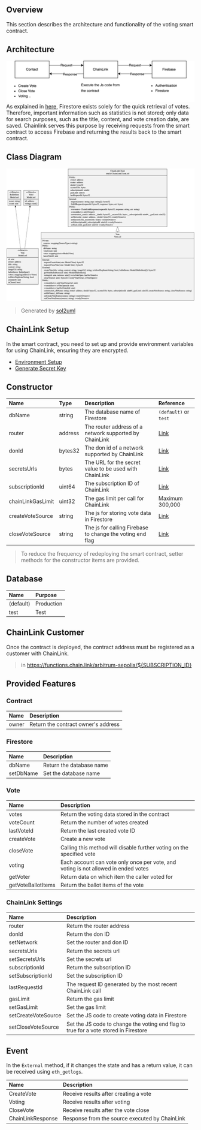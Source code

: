 ## Overview

This section describes the architecture and functionality of the voting smart contract.

## Architecture

![architecture](docs/res/architecture.drawio.png)
As explained in [here](..#firebase), Firestore exists solely for the quick retrieval of votes. Therefore, important information
such as statistics is not stored; only data for search purposes, such as the title, content, and vote creation date, are
saved. Chainlink serves this purpose by receiving requests from the smart contract to access Firebase and returning the
results back to the smart contract.

## Class Diagram

![class-diagram](docs/res/class-diagram.png)
> Generated by [sol2uml](https://github.com/naddison36/sol2uml)

## ChainLink Setup

In the smart contract, you need to set up and provide environment variables for using ChainLink, ensuring they are
encrypted.

- [Environment Setup](./script)
- [Generate Secret Key](./script/src/secrets)

## Constructor

| Name              | Type    | Description                                               | Reference                                                              |
|:------------------|:--------|:----------------------------------------------------------|:-----------------------------------------------------------------------|
| dbName            | string  | The database name of Firestore                            | `(default)` or `test`                                                  |
| router            | address | The router address of a network supported by ChainLink    | [Link](https://docs.chain.link/chainlink-functions/supported-networks) |
| donId             | bytes32 | The don id of a network supported by ChainLink            | [Link](https://docs.chain.link/chainlink-functions/supported-networks) |
| secretsUrls       | bytes   | The URL for the secret value to be used with ChainLink    | [Link](./script/src/secrets)                                           |
| subscriptionId    | uint64  | The subscription ID of ChainLink                          | [Link](https://functions.chain.link/arbitrum-sepolia)                  |
| chainLinkGasLimit | uint32  | The gas limit per call for ChainLink                      | Maximum 300,000                                                        |
| createVoteSource  | string  | The js for storing vote data in Firestore                 | [Link](./script/src/sources/firestore/vote/create)                     |
| closeVoteSource   | string  | The js for calling Firebase to change the voting end flag | [Link](./script/src/sources/firestore/vote/close)                      |

> To reduce the frequency of redeploying the smart contract, setter methods for the constructor items are provided.

## Database

| Name      | Purpose    |
|:----------|:-----------|
| (default) | Production |
| test      | Test       |

## ChainLink Customer

Once the contract is deployed, the contract address must be registered as a customer with ChainLink.
> in https://functions.chain.link/arbitrum-sepolia/${SUBSCRIPTION_ID}

## Provided Features

### Contract

| Name  | Description                         |
|:------|:------------------------------------|      
| owner | Return the contract owner's address |

### Firestore

| Name      | Description              |
|:----------|:-------------------------|
| dbName    | Return the database name |
| setDbName | Set the database name    |

### Vote

| Name               | Description                                                                        |
|:-------------------|:-----------------------------------------------------------------------------------|
| votes              | Return the voting data stored in the contract                                      |
| voteCount          | Return the number of votes created                                                 |
| lastVoteId         | Return the last created vote ID                                                    |
| createVote         | Create a new vote                                                                  |
| closeVote          | Calling this method will disable further voting on the specified vote              |
| voting             | Each account can vote only once per vote, and voting is not allowed in ended votes |
| getVoter           | Return data on which item the caller voted for                                     |
| getVoteBallotItems | Return the ballot items of the vote                                                |

### ChainLink Settings

| Name                | Description                                                                          |
|:--------------------|:-------------------------------------------------------------------------------------|
| router              | Return the router address                                                            |
| donId               | Return the don ID                                                                    |
| setNetwork          | Set the router and don ID                                                            |
| secretsUrls         | Return the secrets url                                                               |
| setSecretsUrls      | Set the secrets url                                                                  |
| subscriptionId      | Return the subscription ID                                                           |
| setSubscriptionId   | Set the subscription ID                                                              |
| lastRequestId       | The request ID generated by the most recent ChainLink call                           |
| gasLimit            | Return the gas limit                                                                 |
| setGasLimit         | Set the gas limit                                                                    |
| setCreateVoteSource | Set the JS code to create voting data in Firestore                                   |
| setCloseVoteSource  | Set the JS code to change the voting end flag to true for a vote stored in Firestore |

## Event

In the `External` method, if it changes the state and has a return value, it can be received using `eth_getlogs`.

| Name              | Description                                    |
|:------------------|:-----------------------------------------------|
| CreateVote        | Receive results after creating a vote          |
| Voting            | Receive results after voting                   |
| CloseVote         | Receive results after the vote close           |
| ChainLinkResponse | Response from the source executed by ChainLink |
